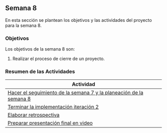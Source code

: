 ## Semana 8

En esta sección se plantean los objetivos y las actividades del proyecto para la semana 8.

### Objetivos

Los objetivos de la semana 8 son:

1. Realizar el proceso de cierre de un proyecto.

### Resumen de las Actividades

| Actividad                                                                    |
| ---------------------------------------------------------------------------- |
| [Hacer el seguimiento de la semana 7 y la planeación de la semana 8](s8_syp) |
| [Terminar la implementación iteración 2 ](s8_terminar)                       |
| [Elaborar retrospectiva ](s8_retrospectiva)                                  |
| [Preparar presentación final en video ](s8_presentacion)                     |
